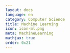```yaml
---
layout: docs
language: en
category: Computer Science 
title: Machine Learning
icon: icon-ml.png
meta: MachineLearning
mathjax: true
order: 0x21
---
```

